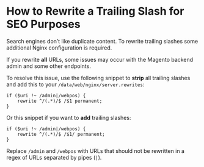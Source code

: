 <!-- source: https://support.hypernode.com/en/hypernode/nginx/how-to-rewrite-a-trailing-slash-for-seo-purposes/ -->

# How to Rewrite a Trailing Slash for SEO Purposes

Search engines don’t like duplicate content. To rewrite trailing slashes some additional Nginx configuration is required.

If you rewrite **all** URLs, some issues may occur with the Magento backend admin and some other endpoints.

To resolve this issue, use the following snippet to **strip** all trailing slashes and add this to your `/data/web/nginx/server.rewrites`:

```nginx
if ($uri !~ /admin|/webpos) {
    rewrite ^/(.*)/$ /$1 permanent;
}
```

Or this snippet if you want to **add** trailing slashes:

```nginx
if ($uri !~ /admin|/webpos) {
    rewrite ^/(.*)/$ /$1/ permanent;
}
```

Replace `/admin` and `/webpos` with URLs that should not be rewritten in a regex of URLs separated by pipes (`|`).
